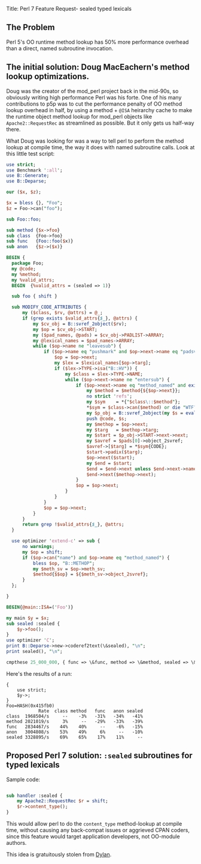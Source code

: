 Title: Perl 7 Feature Request- sealed typed lexicals

##  The Problem

Perl 5's OO runtime method lookup has 50% more performance overhead than a direct, named subroutine invocation.


## The initial solution: Doug MacEachern's method lookup optimizations.

Doug was the creator of the mod_perl project back in the mid-90s, so obviously writing high performance Perl was his forte.  One of his many contributions to p5p was to cut the performance penalty of OO method lookup overhead in half, by using a method + `@ISA` heirarchy cache to make the runtime object method lookup for mod_perl objects like `Apache2::RequestRec` as streamlined as possible.  But it only gets us half-way there.

What Doug was looking for was a way to tell perl to perform the method lookup at compile time, the way it does with named subroutine calls.  Look at this little test script:

```perl
use strict;
use Benchmark ':all';
use B::Generate;
use B::Deparse;

our ($x, $z);

$x = bless {}, "Foo";
$z = Foo->can("foo");

sub Foo::foo;

sub method {$x->foo}
sub class  {Foo->foo}
sub func   {Foo::foo($x)}
sub anon   {$z->($x)}

BEGIN {
  package Foo;
  my @code;
  my %method;
  my %valid_attrs;
  BEGIN  {%valid_attrs = (sealed => 1)}

  sub foo { shift }

  sub MODIFY_CODE_ATTRIBUTES {
      my ($class, $rv, @attrs) = @_;
      if (grep exists $valid_attrs{$_}, @attrs) {
          my $cv_obj = B::svref_2object($rv);
          my $op = $cv_obj->START;
          my ($pad_names, @pads) = $cv_obj->PADLIST->ARRAY;
          my @lexical_names = $pad_names->ARRAY;
          while ($op->name ne "leavesub") {
              if ($op->name eq "pushmark" and $op->next->name eq "padsv") {
                  $op = $op->next;
                  my $lex = $lexical_names[$op->targ];
                  if ($lex->TYPE->isa("B::HV")) {
                      my $class = $lex->TYPE->NAME;
                      while ($op->next->name ne "entersub") {
                          if ($op->next->name eq "method_named" and exists $method{${$op->next}}) {
                              my $method = $method{${$op->next}};
                              no strict 'refs';
                              my $sym    = *{"$class\::$method"};
                              *$sym = $class->can($method) or die "WTF?: $method";
                              my $p_obj = B::svref_2object(my $s = eval "sub {&$class\::$method}");
                              push @code, $s;
                              my $methop = $op->next;
                              my $targ   = $methop->targ;
                              my $start = $p_obj->START->next->next;
                              my $avref = $pads[0]->object_2svref;
                              $avref->[$targ] = *$sym{CODE};
                              $start->padix($targ);
                              $op->next($start);
                              my $end = $start;
                              $end = $end->next unless $end->next->name eq "entersub";
                              $end->next($methop->next);
                          }
                          $op = $op->next;
                      }
                  }
              }
              $op = $op->next;
          }
      }
      return grep !$valid_attrs{$_}, @attrs;
  }

  use optimizer 'extend-c' => sub {
      no warnings;
      my $op = shift;
      if ($op->can("name") and $op->name eq "method_named") {
          bless $op, "B::METHOP";
          my $meth_sv = $op->meth_sv;
          $method{$$op} = ${$meth_sv->object_2svref};
      }
  };

}

BEGIN{@main::ISA=('Foo')}

my main $y = $x;
sub sealed :sealed {
    $y->foo();
}
use optimizer 'C';
print B::Deparse->new->coderef2text(\&sealed), "\n";
print sealed(), "\n";

cmpthese 25_000_000, { func => \&func, method => \&method, sealed => \&sealed, class => \&class, anon => \&anon};

```

Here's the results of a run:

```
{
    use strict;
    $y->;
}
Foo=HASH(0x415fb0)
            Rate  class method   func   anon sealed
class  1968504/s     --    -3%   -31%   -34%   -41%
method 2021019/s     3%     --   -29%   -33%   -39%
func   2834467/s    44%    40%     --    -6%   -15%
anon   3004808/s    53%    49%     6%     --   -10%
sealed 3328895/s    69%    65%    17%    11%     --

```


## Proposed Perl 7 solution: `:sealed`  subroutines for typed lexicals

Sample code:

```perl

sub handler :sealed {
	my Apache2::RequestRec $r = shift;
	$r->content_type();
}
```

This would allow perl to do the `content_type` method-lookup at compile time, without causing any back-compat issues or aggrieved CPAN coders, since this feature would target application developers, not OO-module authors.

This idea is gratuitously stolen from [Dylan](https://jim.studt.net/dirm/interim-5.html).